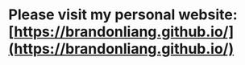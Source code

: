 # Please visit my personal website: [https://brandonliang.github.io/](https://brandonliang.github.io/)
